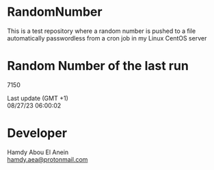 # RandomNumber    
This is a test repository where a random number is pushed to a file automatically passwordless from a cron job in my Linux CentOS server    
# Random Number of the last run   
7150
      
Last update (GMT +1)    
08/27/23 06:00:02
# Developer    
Hamdy Abou El Anein   
hamdy.aea@protonmail.com
